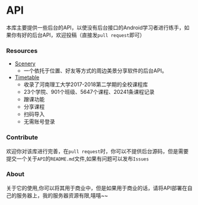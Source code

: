 # API

本库主要提供一些后台的API，以使没有后台接口的Android学习者进行练手，如果你有好的后台API，欢迎投稿（直接发`pull request`即可）

### Resources

- [Scenery](https://github.com/zfman/api-demo/tree/master/scenery)
  - 一个依托于位置、好友等方式的周边美景分享软件的后台API。
- [Timetable](https://github.com/zfman/api-demo/tree/master/timetable)
  - 收录了河南理工大学2017-2018第二学期的全校课程库
  - 23个学院、901个班级、5647个课程、20241条课程记录
  - 蹭课功能
  - 分享课程
  - 扫码导入
  - 无需账号登录

### Contribute
欢迎你对该库进行完善，在`pull request`时，你可以不提供后台源码，但是需要提交一个关于`API`的`README.md`文件,如果有问题可以发布`Issues`

### About
关于它的使用,你可以将其用于商业中，但是如果用于商业的话，请将API部署在自己的服务器上，我的服务器资源有限,嘻嘻~~
